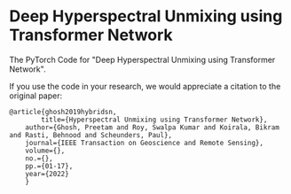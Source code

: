 # Deep Hyperspectral Unmixing using Transformer Network

The PyTorch Code for "Deep Hyperspectral Unmixing using Transformer Network".

If you use the code in your research, we would appreciate a citation to the original paper:

	@article{ghosh2019hybridsn,
        	title={Hyperspectral Unmixing using Transformer Network},
		author={Ghosh, Preetam and Roy, Swalpa Kumar and Koirala, Bikram and Rasti, Behnood and Scheunders, Paul},
		journal={IEEE Transaction on Geoscience and Remote Sensing},
		volume={},
		no.={},
		pp.={01-17},
		year={2022}
		}
